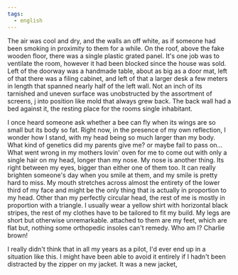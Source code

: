 ```yaml
---
tags:
  - english
---
```

The air was cool and dry, and the walls an off white, as if someone had been smoking in proximity to them for a while. On the roof, above the fake wooden floor, there was a single plastic grated panel. It's one job was to ventilate the room, however it had been blocked since the house was sold. Left of the doorway was a handmade table, about as big as a door mat, left of that there was a filing cabinet, and left of that a larger desk a few meters in length that spanned nearly half of the left wall. Not an inch of its tarnished and uneven surface was unobstructed by the assortment of screens, j into position like mold that always grew back. The back wall had a bed against it, the resting place for the rooms single inhabitant. 



I once heard someone ask whether a bee can fly when its wings are so small but its body so fat. Right now, in the presence of my own reflection, I wonder how I stand, with my head being so much larger than my body. What kind of genetics did my parents give me? or maybe fail to pass on...
What went wrong in my mothers lovin' oven for me to come out with only a single hair on my head, longer than my nose. My nose is another thing. Its right between my eyes, bigger than either one of them too. It can really brighten someone's day when you smile at them, and my smile is pretty hard to miss. My mouth stretches across almost the entirety of the lower third of my face and might be the only thing that is actually in proportion to my head. Other than my perfectly circular head, the rest of me is mostly in proportion with a triangle. I usually wear a yellow shirt with horizontal black stripes, the rest of my clothes have to be tailored to fit my build. My legs are short but otherwise unremarkable. attached to them are my feet, which are flat but, nothing some orthopedic insoles can't remedy. Who am I? Charlie brown!



I really didn't think that in all my years as a pilot, I'd ever end up in a situation like this. I might have been able to avoid it entirely if I hadn't been distracted by the zipper on my jacket. It was a new jacket, 